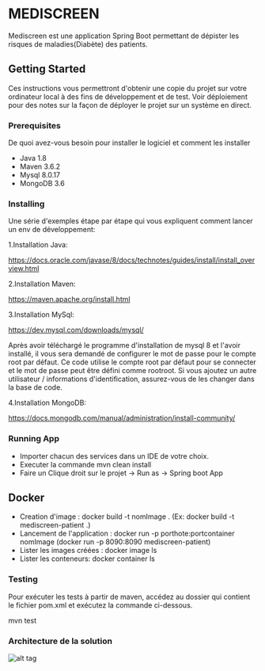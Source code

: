 # MEDISCREEN 

Mediscreen est une application Spring Boot permettant de dépister les risques de maladies(Diabète) des patients.   

## Getting Started

Ces instructions vous permettront d'obtenir une copie du projet sur votre ordinateur local à des fins de développement et de test. Voir déploiement pour des notes sur la façon de déployer le projet sur un système en direct.

### Prerequisites

De quoi avez-vous besoin pour installer le logiciel et comment les installer

- Java 1.8
- Maven 3.6.2
- Mysql 8.0.17
- MongoDB 3.6

### Installing

Une série d'exemples étape par étape qui vous expliquent comment lancer un env de développement:

1.Installation Java:

https://docs.oracle.com/javase/8/docs/technotes/guides/install/install_overview.html

2.Installation Maven:

https://maven.apache.org/install.html

3.Installation MySql:

https://dev.mysql.com/downloads/mysql/

Après avoir téléchargé le programme d'installation de mysql 8 et l'avoir installé, 
il vous sera demandé de configurer le mot de passe pour le compte root par défaut. 
Ce code utilise le compte root par défaut pour se connecter et le mot de passe peut être défini comme rootroot. 
Si vous ajoutez un autre utilisateur / informations d'identification, assurez-vous de les changer dans la base de code.

4.Installation MongoDB:

https://docs.mongodb.com/manual/administration/install-community/


### Running App

- Importer chacun des services dans un IDE de votre choix. 
- Executer la commande mvn clean install
- Faire un Clique droit sur le projet -> Run as -> Spring boot App

## Docker
- Creation d'image : docker build -t nomImage . (Ex: docker build -t mediscreen-patient .)
- Lancement de l'application : docker run -p porthote:portcontainer nomImage (docker run -p 8090:8090 mediscreen-patient)
- Lister les images créées : docker image ls
- Lister les conteneurs: docker container ls

### Testing

Pour exécuter les tests à partir de maven, accédez au dossier qui contient le fichier pom.xml et exécutez la commande ci-dessous.

mvn test


### Architecture de la solution

![alt tag](https://github.com/bende47/Mediscreen-microservice/blob/feature/develop/arch.png)



